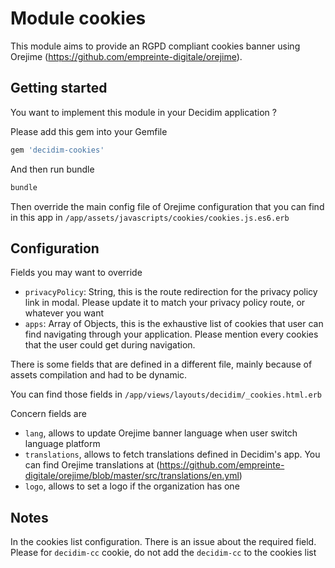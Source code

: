 # Module cookies

This module aims to provide an RGPD compliant cookies banner using Orejime (https://github.com/empreinte-digitale/orejime).

## Getting started

You want to implement this module in your Decidim application ?

Please add this gem into your Gemfile

```ruby
gem 'decidim-cookies'
```

And then run bundle 

```bash
bundle
```

Then override the main config file of Orejime configuration that you can find in this app in `/app/assets/javascripts/cookies/cookies.js.es6.erb`

## Configuration

Fields you may want to override 

* `privacyPolicy`: String,  this is the route redirection for the privacy policy link in modal. Please update it to match your privacy policy route, or whatever you want
* `apps`: Array of Objects, this is the exhaustive list of cookies that user can find navigating through your application. Please mention every cookies that the user could get during navigation.

There is some fields that are defined in a different file, mainly because of assets compilation and had to be dynamic.

You can find those fields in `/app/views/layouts/decidim/_cookies.html.erb`

Concern fields are 
* `lang`, allows to update Orejime banner language when user switch language platform 
* `translations`, allows to fetch translations defined in Decidim's app. You can find Orejime translations at (https://github.com/empreinte-digitale/orejime/blob/master/src/translations/en.yml)
* `logo`, allows to set a logo if the organization has one 

## Notes 

In the cookies list configuration. There is an issue about the required field. Please for `decidim-cc` cookie, do not add the `decidim-cc` to the cookies list
